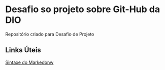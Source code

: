 #  Desafio so projeto sobre Git-Hub da DIO  
Repositório criado para Desafio de Projeto

## Links Úteis 
[Sintaxe do Markedonw](https://docs.pipz.com/central-de-ajuda/learning-center/guia-basico-de-markdown#open)
